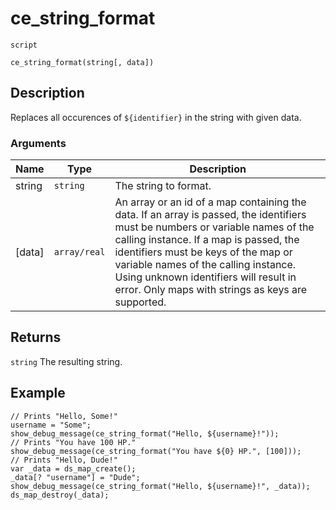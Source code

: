 # ce_string_format
`script`
```gml
ce_string_format(string[, data])
```

## Description
Replaces all occurences of `${identifier}` in the string with given
 data.

### Arguments
| Name | Type | Description |
| ---- | ---- | ----------- |
| string | `string` | The string to format. |
| [data] | `array/real` | An array or an id of a map containing the data. If an array is passed, the identifiers must be numbers or variable names of  the calling instance. If a map is passed, the identifiers must be keys of  the map or variable names of the calling instance. Using unknown identifiers  will result in error. Only maps with strings as keys are supported. |

## Returns
`string` The resulting string.

## Example
```
// Prints "Hello, Some!"
username = "Some";
show_debug_message(ce_string_format("Hello, ${username}!"));
// Prints "You have 100 HP."
show_debug_message(ce_string_format("You have ${0} HP.", [100]));
// Prints "Hello, Dude!"
var _data = ds_map_create();
_data[? "username"] = "Dude";
show_debug_message(ce_string_format("Hello, ${username}!", _data));
ds_map_destroy(_data);
```